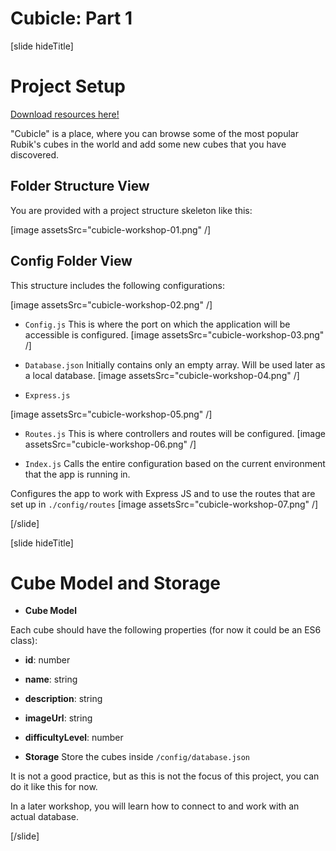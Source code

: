 # Cubicle: Part 1

[slide hideTitle]
# Project Setup

[Download resources here!](https://mega.nz/file/3ZR2zJ7T#zNmYjSuGhME6GQMNTqmQtULCrUfhea3sffSDglW7rjM)

"Cubicle" is a place, where you can browse some of the most popular Rubik's cubes in the world and add some new cubes that you have discovered. 

## Folder Structure View

You are provided with a project structure skeleton like this:

[image assetsSrc="cubicle-workshop-01.png" /]

## Config Folder View
This structure includes the following configurations:

[image assetsSrc="cubicle-workshop-02.png" /]

- `Config.js`
This is where the port on which the application will be accessible is configured.
[image assetsSrc="cubicle-workshop-03.png" /]

- `Database.json`
Initially contains only an empty array. Will be used later as a local database.
[image assetsSrc="cubicle-workshop-04.png" /]

- `Express.js`

[image assetsSrc="cubicle-workshop-05.png" /]

- `Routes.js`
This is where controllers and routes will be configured.
[image assetsSrc="cubicle-workshop-06.png" /]

- `Index.js`
Calls the entire configuration based on the current environment that the app is running in. 

Configures the app to work with Express JS and to use the routes that are set up in `./config/routes`
[image assetsSrc="cubicle-workshop-07.png" /]

[/slide]

[slide hideTitle]
# Cube Model and Storage

- **Cube Model**

Each cube should have the following properties (for now it could be an ES6 class):

-   **id**: number
-   **name**: string
-   **description**: string 
-   **imageUrl**: string
-   **difficultyLevel**: number

- **Storage** 
Store the cubes inside `/config/database.json`

It is not a good practice, but as this is not the focus of this project, you can do it like this for now.

In a later workshop, you will learn how to connect to and work with an actual database.

[/slide]
